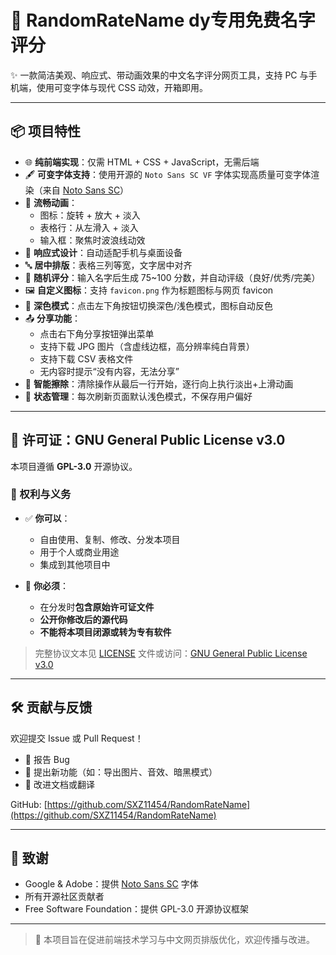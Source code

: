 # 🎯 RandomRateName dy专用免费名字评分

✨ 一款简洁美观、响应式、带动画效果的中文名字评分网页工具，支持 PC 与手机端，使用可变字体与现代 CSS 动效，开箱即用。

---

## 📦 项目特性

- 🌐 **纯前端实现**：仅需 HTML + CSS + JavaScript，无需后端
- 🖋️ **可变字体支持**：使用开源的 `Noto Sans SC VF` 字体实现高质量可变字体渲染（来自 [Noto Sans SC](https://fonts.google.com/noto)）
- 🎨 **流畅动画**：
  - 图标：旋转 + 放大 + 淡入
  - 表格行：从左滑入 + 淡入
  - 输入框：聚焦时波浪线动效
- 📱 **响应式设计**：自动适配手机与桌面设备
- 🔤 **居中排版**：表格三列等宽，文字居中对齐
- 🎲 **随机评分**：输入名字后生成 75~100 分数，并自动评级（良好/优秀/完美）
- 🖼️ **自定义图标**：支持 `favicon.png` 作为标题图标与网页 favicon
- 🌙 **深色模式**：点击左下角按钮切换深色/浅色模式，图标自动反色
- 📤 **分享功能**：
  - 点击右下角分享按钮弹出菜单
  - 支持下载 JPG 图片（含虚线边框，高分辨率纯白背景）
  - 支持下载 CSV 表格文件
  - 无内容时提示“没有内容，无法分享”
- 🧹 **智能擦除**：清除操作从最后一行开始，逐行向上执行淡出+上滑动画
- 🔁 **状态管理**：每次刷新页面默认浅色模式，不保存用户偏好

---

## 📄 许可证：GNU General Public License v3.0

本项目遵循 **GPL-3.0** 开源协议。

### 📜 权利与义务

- ✅ **你可以**：
  - 自由使用、复制、修改、分发本项目
  - 用于个人或商业用途
  - 集成到其他项目中

- 🛑 **你必须**：
  - 在分发时**包含原始许可证文件**
  - **公开你修改后的源代码**
  - **不能将本项目闭源或转为专有软件**

> 完整协议文本见 [LICENSE](LICENSE) 文件或访问：[GNU General Public License v3.0](https://www.gnu.org/licenses/gpl-3.0.html)

---

## 🛠️ 贡献与反馈

欢迎提交 Issue 或 Pull Request！

- 💬 报告 Bug
- 🌟 提出新功能（如：导出图片、音效、暗黑模式）
- 📝 改进文档或翻译

GitHub: [https://github.com/SXZ11454/RandomRateName](https://github.com/SXZ11454/RandomRateName)

---

## 💌 致谢

- Google & Adobe：提供 [Noto Sans SC](https://fonts.google.com/noto) 字体
- 所有开源社区贡献者
- Free Software Foundation：提供 GPL-3.0 开源协议框架

---

> 🌱 本项目旨在促进前端技术学习与中文网页排版优化，欢迎传播与改进。

